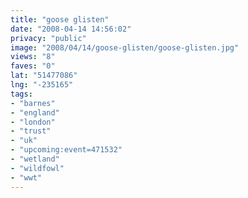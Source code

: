 ```yaml
---
title: "goose glisten"
date: "2008-04-14 14:56:02"
privacy: "public"
image: "2008/04/14/goose-glisten/goose-glisten.jpg"
views: "8"
faves: "0"
lat: "51477086"
lng: "-235165"
tags:
- "barnes"
- "england"
- "london"
- "trust"
- "uk"
- "upcoming:event=471532"
- "wetland"
- "wildfowl"
- "wwt"
---
```


